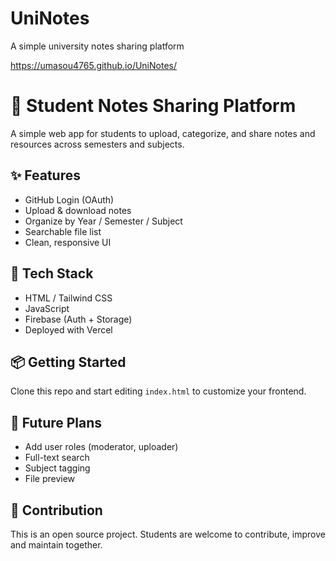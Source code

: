 # UniNotes
A simple university notes sharing platform 

https://umasou4765.github.io/UniNotes/

# 📘 Student Notes Sharing Platform

A simple web app for students to upload, categorize, and share notes and resources across semesters and subjects.

## ✨ Features
- GitHub Login (OAuth)
- Upload & download notes
- Organize by Year / Semester / Subject
- Searchable file list
- Clean, responsive UI

## 🔧 Tech Stack
- HTML / Tailwind CSS
- JavaScript
- Firebase (Auth + Storage)
- Deployed with Vercel

## 📦 Getting Started
Clone this repo and start editing `index.html` to customize your frontend.

## 🧠 Future Plans
- Add user roles (moderator, uploader)
- Full-text search
- Subject tagging
- File preview

## 🙌 Contribution
This is an open source project. Students are welcome to contribute, improve and maintain together.
